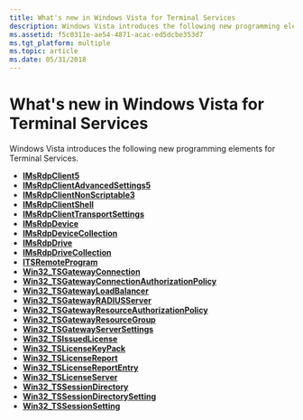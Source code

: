 ```yaml
---
title: What's new in Windows Vista for Terminal Services
description: Windows Vista introduces the following new programming elements for Terminal Services.
ms.assetid: f5c0311e-ae54-4871-acac-ed5dcbe353d7
ms.tgt_platform: multiple
ms.topic: article
ms.date: 05/31/2018
---
```


# What's new in Windows Vista for Terminal Services

Windows Vista introduces the following new programming elements for Terminal Services.

-   [**IMsRdpClient5**](imsrdpclient5.md)
-   [**IMsRdpClientAdvancedSettings5**](imsrdpclientadvancedsettings5.md)
-   [**IMsRdpClientNonScriptable3**](imsrdpclientnonscriptable3.md)
-   [**IMsRdpClientShell**](imsrdpclientshell.md)
-   [**IMsRdpClientTransportSettings**](imsrdpclienttransportsettings.md)
-   [**IMsRdpDevice**](imsrdpdevice.md)
-   [**IMsRdpDeviceCollection**](imsrdpdevicecollection.md)
-   [**IMsRdpDrive**](imsrdpdrive.md)
-   [**IMsRdpDriveCollection**](imsrdpdrivecollection.md)
-   [**ITSRemoteProgram**](itsremoteprogram.md)
-   [**Win32\_TSGatewayConnection**](win32-tsgatewayconnection.md)
-   [**Win32\_TSGatewayConnectionAuthorizationPolicy**](win32-tsgatewayconnectionauthorizationpolicy.md)
-   [**Win32\_TSGatewayLoadBalancer**](win32-tsgatewayloadbalancer.md)
-   [**Win32\_TSGatewayRADIUSServer**](win32-tsgatewayradiusserver.md)
-   [**Win32\_TSGatewayResourceAuthorizationPolicy**](win32-tsgatewayresourceauthorizationpolicy.md)
-   [**Win32\_TSGatewayResourceGroup**](win32-tsgatewayresourcegroup.md)
-   [**Win32\_TSGatewayServerSettings**](win32-tsgatewayserversettings.md)
-   [**Win32\_TSIssuedLicense**](win32-tsissuedlicense.md)
-   [**Win32\_TSLicenseKeyPack**](win32-tslicensekeypack.md)
-   [**Win32\_TSLicenseReport**](win32-tslicensereport.md)
-   [**Win32\_TSLicenseReportEntry**](win32-tslicensereportentry.md)
-   [**Win32\_TSLicenseServer**](win32-tslicenseserver.md)
-   [**Win32\_TSSessionDirectory**](win32-tssessiondirectory.md)
-   [**Win32\_TSSessionDirectorySetting**](win32-tssessiondirectorysetting.md)
-   [**Win32\_TSSessionSetting**](win32-tssessionsetting.md)

 

 




